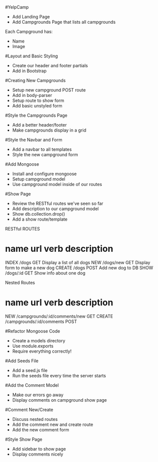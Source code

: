 #YelpCamp
* Add Landing Page
* Add Campgrounds Page that lists all campgrounds

Each Campground has:
* Name
* Image

#Layout and Basic Styling
* Create our header and footer partials
* Add in Bootstrap

#Creating New Campgrounds
* Setup new campground POST route
* Add in body-parser
* Setup route to show form
* Add basic unstyled form

#Style the Campgrounds Page
* Add a better header/footer
* Make campgrounds display in a grid

#Style the Navbar and Form
* Add a navbar to all templates
* Style the new campground form

#Add Mongoose
* Install and configure mongoose
* Setup campground model
* Use campground model inside of our routes

#Show Page
* Review the RESTful routes we've seen so far
* Add description to our campground model
* Show db.collection.drop()
* Add a show route/template

RESTful ROUTES

name 	  url		verb 	description
==========================================================
INDEX 	/dogs		GET		Display a list of all dogs
NEW 	/dogs/new  	GET		Display form to make a new dog
CREATE  /dogs		POST	Add new dog to DB
SHOW    /dogs/:id   GET		Show info about one dog

Nested Routes

name 	  url							verb 	description
==========================================================
NEW 	/campgrounds/:id/comments/new 	GET
CREATE 	/campgrounds/:id/comments		POST


#Refactor Mongoose Code
* Create a models directory
* Use module.exports
* Require everything correctly!

#Add Seeds File
* Add a seed.js file
* Run the seeds file every time the server starts

#Add the Comment Model
* Make our errors go away
* Display comments on campground show page

#Comment New/Create
* Discuss nested routes
* Add the comment new and create route
* Add the new comment form

#Style Show Page
* Add sidebar to show page
* Display comments nicely